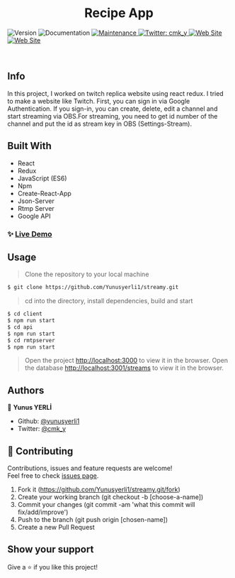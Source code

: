<h1 align="center">Recipe App </h1>
<p>
  <img alt="Version" src="https://img.shields.io/badge/version-1.0.0-blue.svg?cacheSeconds=2592000" />
  <a hraef="https://github.com/yunusyerli1/streamy" target="_blank">
    <img alt="Documentation" src="https://img.shields.io/badge/documentation-yes-brightgreen.svg" />
  </a>
  <a href="https://github.com/yunusyerli1/streamy" target="_blank">
    <img alt="Maintenance" src="https://img.shields.io/badge/Maintained%3F-yes-green.svg" />
  </a>
  <a href="https://twitter.com/cmk_y" target="_blank">
    <img alt="Twitter: cmk_y" src="https://img.shields.io/twitter/url?style=social&url=https%3A%2F%2Ftwitter.com%2Fcmk_y" />
  </a>

<a href="https://github.com/yunusyerli1/streamy" target="_blank">
    <img alt="Web Site" src="https://res.cloudinary.com/yerli/image/upload/v1588371810/Project/recipe_tsdyal.jpg" />
  </a>

<a href="https://github.com/yunusyerli1/streamy" target="_blank">
    <img alt="Web Site" src="https://res.cloudinary.com/yerli/image/upload/v1586695452/Project/streamy_nbd5gi.jpg" />
  </a>
</p>

<br>


## Info
In this project, I worked on twitch replica website using react redux.  I tried to make a website like Twitch. First, you can sign in via Google Authentication. If you sign-in, you can create, delete, edit a channel and start streaming via OBS.For streaming, you need to get id number of the channel and put the id as stream key in OBS (Settings-Stream). 



## Built With

- React
- Redux
- JavaScript (ES6)
- Npm
- Create-React-App
- Json-Server
- Rtmp Server
- Google API

### ✨ [Live Demo](https://streamyappyerli.herokuapp.com/)

## Usage

> Clone the repository to your local machine

```sh
$ git clone https://github.com/Yunusyerli1/streamy.git
```

> cd into the directory, install dependencies, build and start 

```sh
$ cd client
$ npm run start
$ cd api
$ npm run start
$ cd rmtpserver
$ npm run start
```

> Open the project [http://localhost:3000](http://localhost:3000) to view it in the browser.
> Open the database [http://localhost:3001/streams](http://localhost:3001/streams) to view it in the browser.


## Authors

👤 **Yunus YERLİ**

- Github: [@yunusyerli1](https://github.com/Yunusyerli1)
- Twitter: [@cmk_y](https://twitter.com/cmk_y)

## 🤝 Contributing

Contributions, issues and feature requests are welcome!<br />Feel free to check [issues page](https://github.com/Yunusyerli1/streamy/issues).

1. Fork it (https://github.com/Yunusyerli1/streamy.git/fork)
2. Create your working branch (git checkout -b [choose-a-name])
3. Commit your changes (git commit -am 'what this commit will fix/add/improve')
4. Push to the branch (git push origin [chosen-name])
5. Create a new Pull Request

## Show your support

Give a ⭐️ if you like this project!

